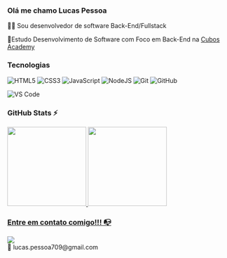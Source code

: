 ### Olá me chamo Lucas Pessoa

👨‍💻 Sou desenvolvedor de software Back-End/Fullstack

📖Estudo Desenvolvimento de Software com Foco em Back-End na [Cubos Academy](https://cubos.academy/)

### Tecnologias

![HTML5](https://img.shields.io/badge/html5-%23E34F26.svg?style=for-the-badge&logo=html5&logoColor=white)
![CSS3](https://img.shields.io/badge/css3-%231572B6.svg?style=for-the-badge&logo=css3&logoColor=white)
![JavaScript](https://img.shields.io/badge/javascript-%23323330.svg?style=for-the-badge&logo=javascript&logoColor=%23F7DF1E)
![NodeJS](https://img.shields.io/badge/node.js-6DA55F?style=for-the-badge&logo=node.js&logoColor=white)
![Git](https://img.shields.io/badge/git-%23F05033.svg?style=for-the-badge&logo=git&logoColor=white)
![GitHub](https://img.shields.io/badge/github-%23121011.svg?style=for-the-badge&logo=github&logoColor=white)

![VS Code](https://img.shields.io/badge/VS%20Code-0078d7.svg?style=for-the-badge&logo=visual-studio-code&logoColor=white)


### GitHub Stats ⚡
<div>
<a href="https://github.com/Lxcaxs-pessoa
">
<img height="180em" src="https://github-readme-stats.vercel.app/api/top-langs/?username=Lxcaxs-pessoa&layout=compact&langs_count=7&theme=dark"/>
<img height="180em" src="https://github-readme-stats.vercel.app/api?username=Lxcaxs-pessoa&show_icons=true&theme=dark&include_all_commits=true&count_private=true"/>
</div>

### Entre em contato comigo!!! 📭
<div>
<a href="https://www.linkedin.com/in/lucas-carlos-pessoa/" target="_blank"><img src="https://img.shields.io/badge/-LinkedIn-%230077B5?style=for-the-badge&logo=linkedin&logoColor=white" target="_blank"></a>   
</div>
📧 lucas.pessoa709@gmail.com
